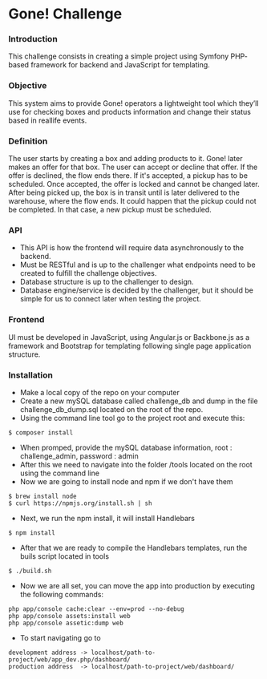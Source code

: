 # Gone! Challenge

### Introduction

This challenge consists in creating a simple project using Symfony PHP­based framework for backend and JavaScript for templating.

### Objective

This system aims to provide Gone! operators a lightweight tool which they’ll use for checking boxes and products information and change their status based in real­life events.

### Definition

The user starts by creating a box and adding products to it. Gone! later makes an offer for that box. The user can accept or decline that offer.
If the offer is declined, the flow ends there. If it's accepted, a pickup has to be scheduled. Once accepted, the offer is locked and cannot be changed later. After being picked up, the box is in transit until is later delivered to the warehouse, where the flow ends.
It could happen that the pickup could not be completed. In that case, a new pickup must be scheduled.

### API

* This API is how the frontend will require data asynchronously to the backend.
* Must be RESTful and is up to the challenger what endpoints need to be created to fulfill
the challenge objectives.
* Database structure is up to the challenger to design.
* Database engine/service is decided by the challenger, but it should be simple for us to
connect later when testing the project.

### Frontend

UI must be developed in JavaScript, using Angular.js or Backbone.js as a framework and Bootstrap for templating following single page application structure.

### Installation

* Make a local copy of the repo on your computer
* Create a new mySQL database called challenge_db and dump in the file challenge_db_dump.sql located on the root of the repo.
* Using the command line tool go to the project root and execute this:
```
$ composer install
```
* When promped, provide the mySQL database information, root : challenge_admin, password : admin
* After this we need to navigate into the folder /tools located on the root using the command line
* Now we are going to install node and npm if we don't have them
```
$ brew install node
$ curl https://npmjs.org/install.sh | sh
```
* Next, we run the npm install, it will install Handlebars
```
$ npm install
```
* After that we are ready to compile the Handlebars templates, run the buils script located in tools
```
$ ./build.sh
```

* Now we are all set, you can move the app into production by executing the following commands:
```
php app/console cache:clear --env=prod --no-debug
php app/console assets:install web
php app/console assetic:dump web
```

* To start navigating go to 
```
development address -> localhost/path-to-project/web/app_dev.php/dashboard/
production address  -> localhost/path-to-project/web/dashboard/
```
